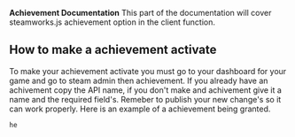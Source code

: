**Achievement Documentation**
This part of the documentation will cover steamworks.js achievement option in the client function.
<h2>How to make a achievement activate</h2>
To make your achievement activate you must go to your dashboard for your game and go to steam admin then achievement. If you already have an achivement copy the API name, if you don't make and achivement give it a name and the required field's. Remeber to publish your new change's so it can work properly. Here is an example of a achievement being granted.

```he```
